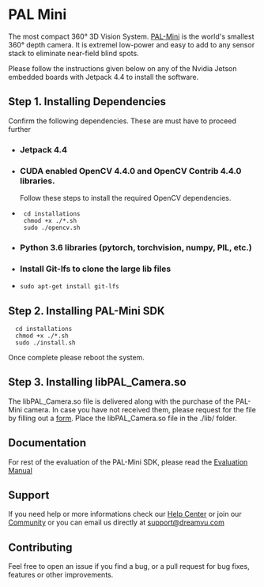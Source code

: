 # PAL Mini
The most compact 360° 3D Vision System. [PAL-Mini](https://dreamvu.com/pal-mini/) is the world's smallest 360° depth camera. It is extremel low-power and easy to add to any sensor stack to eliminate near-field blind spots.  

Please follow the instructions given below on any of the Nvidia Jetson embedded boards with Jetpack 4.4 to install the software.

## Step 1. Installing Dependencies 
Confirm the following dependencies. These are must have to proceed further

- ### Jetpack 4.4
- ### CUDA enabled OpenCV 4.4.0 and OpenCV Contrib 4.4.0 libraries. 
  Follow these steps to install the required OpenCV dependencies. 
-      cd installations
       chmod +x ./*.sh
       sudo ./opencv.sh

- ### Python 3.6 libraries (pytorch, torchvision, numpy, PIL, etc.)
- ### Install Git-lfs to clone the large lib files
-     sudo apt-get install git-lfs

## Step 2. Installing PAL-Mini SDK
      cd installations
      chmod +x ./*.sh
      sudo ./install.sh 

Once complete please reboot the system.

## Step 3. Installing libPAL_Camera.so
The libPAL_Camera.so file is delivered along with the purchase of the PAL-Mini camera. In case you have not received them, please request for the file by filling out a [form](https://support.dreamvu.com/portal/en/newticket). Place the libPAL_Camera.so file in the ./lib/ folder. 


## Documentation 
For rest of the evaluation of the PAL-Mini SDK, please read the [Evaluation Manual](https://github.com/DreamVu/PAL-Mini/blob/JetPack-4.4/docs/PAL%20Mini%20NX%20SDK%20Documentation.pdf)

## Support 
If you need help or more informations check our [Help Center](https://support.dreamvu.com/portal/en/home) or join our [Community](https://support.dreamvu.com/portal/en/community/dreamvu-inc) or you can email us directly at support@dreamvu.com 

## Contributing
Feel free to open an issue if you find a bug, or a pull request for bug fixes, features or other improvements.
